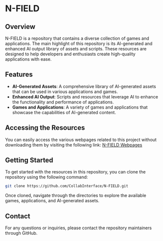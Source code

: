 # N-FIELD

## Overview

N-FIELD is a repository that contains a diverse collection of games and applications. The main highlight of this repository is its AI-generated and enhanced AI output library of assets and scripts. These resources are designed to help developers and enthusiasts create high-quality applications with ease.

## Features

- **AI-Generated Assets**: A comprehensive library of AI-generated assets that can be used in various applications and games.
- **Enhanced AI Output**: Scripts and resources that leverage AI to enhance the functionality and performance of applications.
- **Games and Applications**: A variety of games and applications that showcase the capabilities of AI-generated content.

## Accessing the Resources

You can easily access the various webpages related to this project without downloading them by visiting the following link:
[N-FIELD Webpages](https://collabinterface.github.io/N-FIELD/index.html)

## Getting Started

To get started with the resources in this repository, you can clone the repository using the following command:

```bash
git clone https://github.com/CollabInterface/N-FIELD.git
```

Once cloned, navigate through the directories to explore the available games, applications, and AI-generated assets.

## Contact

For any questions or inquiries, please contact the repository maintainers through GitHub.
